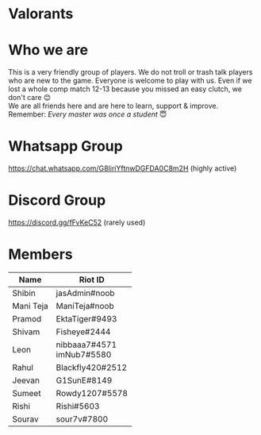 # Valorants

# Who we are
This is a very friendly group of players. We do not troll or trash talk players who are new to the game. Everyone is welcome to play with us. Even if we lost a whole comp match 12-13 because you missed an easy clutch, we don't care 😊<br>
We are all friends here and are here to learn, support & improve.<br>
Remember: <i>Every master was once a student</i> 😇

# Whatsapp Group
https://chat.whatsapp.com/G8IiriYftnwDGFDA0C8m2H (highly active)

# Discord Group
https://discord.gg/fFvKeC52 (rarely used)

# Members
| Name | Riot ID |
|------|---------|
| Shibin | jasAdmin#noob |
| Mani Teja | ManiTeja#noob |
| Pramod | EktaTiger#9493 |
| Shivam | Fisheye#2444 |
| Leon | nibbaaa7#4571 <br> imNub7#5580 |
| Rahul | Blackfly420#2512 |
| Jeevan | G1SunE#8149 |
| Sumeet | Rowdy1207#5578 |
| Rishi | Rishi#5603 |
| Sourav | sour7v#7800 |

